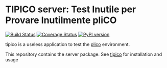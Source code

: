 # TIPICO server: Test Inutile per Provare Inutilmente pliCO


[![Build Status][travis]][travislink]  [![Coverage Status][coveralls]][coverallslink] [![PyPI version][pypiversion]][pypiversionlink] 

tipico is a useless application to test the [plico][plico] environment.

This repository contains the server package.  See [tipico][tipico] for installation and usage


[plico]: https://github.com/lbusoni/plico
[tipico]: https://github.com/lbusoni/tipico
[travis]: https://travis-ci.com/lbusoni/tipico_server.svg?branch=master "go to travis"
[travislink]: https://travis-ci.com/lbusoni/tipico_server
[coveralls]: https://coveralls.io/repos/github/lbusoni/tipico_server/badge.svg?branch=master "go to coveralls"
[coverallslink]: https://coveralls.io/github/lbusoni/tipico_server
[pypiversion]: https://badge.fury.io/py/tipico_server.svg
[pypiversionlink]: https://badge.fury.io/py/tipico_server

